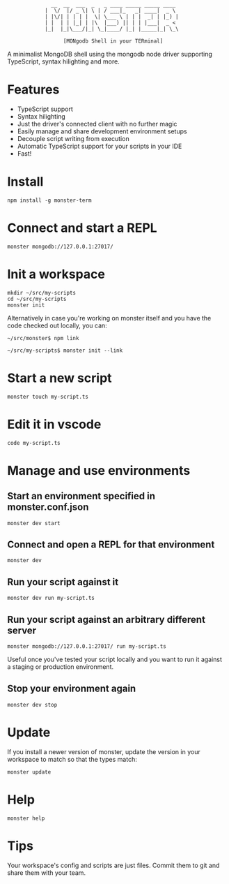                   __  __  ___  _   _ ____ _____ _____ ____
                |  \/  |/ _ \| \ | / ___|_   _| ____|  _ \
                | |\/| | | | |  \| \___ \ | | |  _| | |_) |
                | |  | | |_| | |\  |___) || | | |___|  _ <
                |_|  |_|\___/|_| \_|____/ |_| |_____|_| \_\

                      [MONgodb Shell in your TERminal]

A minimalist MongoDB shell using the mongodb node driver supporting TypeScript,
syntax hilighting and more.

Features
========

* TypeScript support
* Syntax hilighting
* Just the driver's connected client with no further magic
* Easily manage and share development environment setups
* Decouple script writing from execution
* Automatic TypeScript support for your scripts in your IDE
* Fast!

Install
=======

```
npm install -g monster-term
```

Connect and start a REPL
========================

```
monster mongodb://127.0.0.1:27017/
```

Init a workspace
================

```
mkdir ~/src/my-scripts
cd ~/src/my-scripts
monster init
```

Alternatively in case you're working on monster itself and you have the code
checked out locally, you can:

```
~/src/monster$ npm link
```

```
~/src/my-scripts$ monster init --link
```

Start a new script
==================

```
monster touch my-script.ts
```

Edit it in vscode
=================

```
code my-script.ts
```

Manage and use environments
===========================

## Start an environment specified in monster.conf.json

```
monster dev start
```

## Connect and open a REPL for that environment

```
monster dev
```

## Run your script against it

```
monster dev run my-script.ts
```

## Run your script against an arbitrary different server

```
monster mongodb://127.0.0.1:27017/ run my-script.ts
```

Useful once you've tested your script locally and you want to run it against a
staging or production environment.

## Stop your environment again


```
monster dev stop
```

Update
======

If you install a newer version of monster, update the version in your workspace to match so that the types match:

```
monster update
```

Help
====

```
monster help
```

Tips
====

Your workspace's config and scripts are just files. Commit them to git and share them with your team.